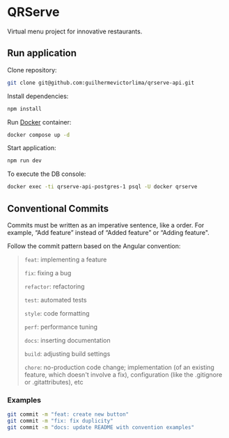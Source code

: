 # QRServe

Virtual menu project for innovative restaurants.

## Run application

Clone repository:

```bash
git clone git@github.com:guilhermevictorlima/qrserve-api.git
```

Install dependencies:

```bash
npm install
```

Run [Docker](https://docs.docker.com/get-docker/) container:

```bash
docker compose up -d
```

Start application:

```bash
npm run dev
```

To execute the DB console:

```bash
docker exec -ti qrserve-api-postgres-1 psql -U docker qrserve
```

## Conventional Commits

Commits must be written as an imperative sentence, like a order. For example, “Add feature” instead of “Added feature” or “Adding feature".

Follow the commit pattern based on the Angular convention:

> `feat`: implementing a feature
>
> `fix`: fixing a bug
>
> `refactor`: refactoring
>
> `test`: automated tests
>
> `style`: code formatting
>
> `perf`: performance tuning
>
> `docs`: inserting documentation
>
> `build`: adjusting build settings
>
> `chore`: no-production code change; implementation (of an existing feature, which doesn't involve a fix), configuration (like the .gitignore or .gitattributes), etc

### Examples

```bash
git commit -m "feat: create new button"
git commit -m "fix: fix duplicity"
git commit -m "docs: update README with convention examples"
```
